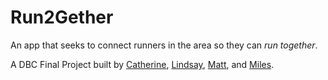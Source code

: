 # Run2Gether

An app that seeks to connect runners in the area so they can *run together*.

A DBC Final Project built by [Catherine](https://github.com/catkhuu/), [Lindsay](https://github.com/lindsaymkelly/), [Matt](https://github.com/mattcritelli/), and [Miles](https://github.com/Kndekaru/).

